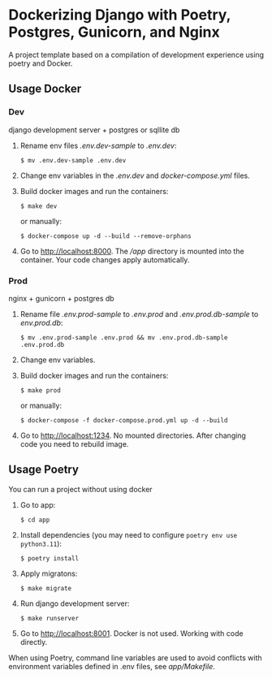 # Dockerizing Django with Poetry, Postgres, Gunicorn, and Nginx
A project template based on a compilation of development experience using poetry and Docker.


## Usage Docker

### Dev
django development server + postgres or sqllite db
1. Rename env files _.env.dev-sample_ to _.env.dev_:

	```
	$ mv .env.dev-sample .env.dev
	```
2. Change env variables in the _.env.dev_ and _docker-compose.yml_ files.
3. Build docker images and run the containers:
   
	```
	$ make dev
	```
	or manually:
	```
	$ docker-compose up -d --build --remove-orphans
	```
4.  Go to  [http://localhost:8000](http://localhost:8000/). The _/app_ directory is mounted into the container. Your code changes apply automatically.

### Prod
nginx + gunicorn + postgres db
1. Rename file _.env.prod-sample_ to _.env.prod_ and _.env.prod.db-sample_ to _env.prod.db_:

	```
	$ mv .env.prod-sample .env.prod && mv .env.prod.db-sample .env.prod.db
	```
2. Change env variables.
3. Build docker images and run the containers:

	```
	$ make prod
	```
	or manually:
	```
	$ docker-compose -f docker-compose.prod.yml up -d --build
	```
4.  Go to  [http://localhost:1234](http://localhost:1234/). No mounted directories. After changing code you need to rebuild image.

## Usage Poetry
You can run a project without using docker
1. Go to app:

	```
	$ cd app	
	```
2. Install dependencies (you may need to configure `poetry env use python3.11`):

	```
	$ poetry install
	```
3. Apply migratons:

	```
	$ make migrate
	```
4. Run django development server:

	```
	$ make runserver
	```
6.  Go to  [http://localhost:8001](http://localhost:8001/). Docker is not used. Working with code directly.

When using Poetry, command line variables are used to avoid conflicts with environment variables defined in .env files, see _app/Makefile_.
